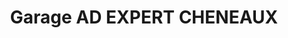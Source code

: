 ---
title: "Garage AD EXPERT CHENEAUX"
url: /le-cateau-cambresis/garage-ad-expert-cheneaux/
shop: réparation de voitures
---